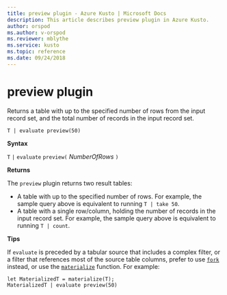 ```yaml
---
title: preview plugin - Azure Kusto | Microsoft Docs
description: This article describes preview plugin in Azure Kusto.
author: orspod
ms.author: v-orspod
ms.reviewer: mblythe
ms.service: kusto
ms.topic: reference
ms.date: 09/24/2018
---
```

# preview plugin

Returns a table with up to the specified number of rows from the input record set, and the total number of records in the input record set.

```kusto
T | evaluate preview(50)
```

**Syntax**

`T` `|` `evaluate` `preview(` *NumberOfRows* `)`

**Returns**

The `preview` plugin returns two result tables:
* A table with up to the specified number of rows.
  For example, the sample query above is equivalent to running `T | take 50`.
* A table with a single row/column, holding the number of records in the
  input record set.
  For example, the sample query above is equivalent to running `T | count`.

**Tips**

If `evaluate` is preceded by a tabular source that includes a complex filter,
or a filter that references most of the source table columns,
prefer to use [`fork`](forkoperator.md) instead,
or use the [`materialize`](materializefunction.md) function. For example:

```kusto
let MaterializedT = materialize(T);
MaterializedT | evaluate preview(50)
```